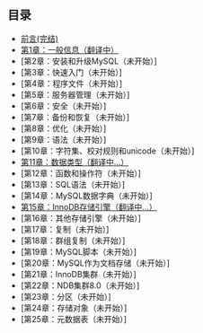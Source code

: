 ## 目录
- [前言(完结)](preface.md)
- [第1章：一般信息（翻译中）](The_Introduction.md)
- [第2章：安装和升级MySQL（未开始）]
- [第3章：快速入门（未开始）]
- [第4章：程序文件（未开始）]
- [第5章：服务器管理（未开始）]
- [第6章：安全（未开始）]
- [第7章：备份和恢复（未开始）]
- [第8章：优化（未开始）]
- [第9章：语法（未开始）]
- [第10章：字符集、校对规则和unicode（未开始）]
- [第11章：数据类型（翻译中...）](data-types.md)
- [第12章：函数和操作符（未开始）]
- [第13章：SQL语法（未开始）]
- [第14章：MySQL数据字典（未开始）]
- [第15章：InnoDB存储引擎（翻译中...）](The_InnoDB_Storage_Engine.md)
- [第16章：其他存储引擎（未开始）]
- [第17章：复制（未开始）]
- [第18章：群组复制（未开始）]
- [第19章：MySQL脚本（未开始）]
- [第20章：MySQL作为文档存储（未开始）]
- [第21章：InnoDB集群（未开始）]
- [第22章：NDB集群8.0（未开始）]
- [第23章：分区（未开始）]
- [第24章：存储对象（未开始）]
- [第25章：元数据表（未开始）]
